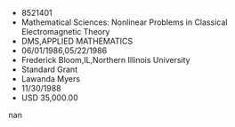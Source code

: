 
* 8521401
* Mathematical Sciences: Nonlinear Problems in Classical Electromagnetic Theory
* DMS,APPLIED MATHEMATICS
* 06/01/1986,05/22/1986
* Frederick Bloom,IL,Northern Illinois University
* Standard Grant
* Lawanda Myers
* 11/30/1988
* USD 35,000.00

nan
